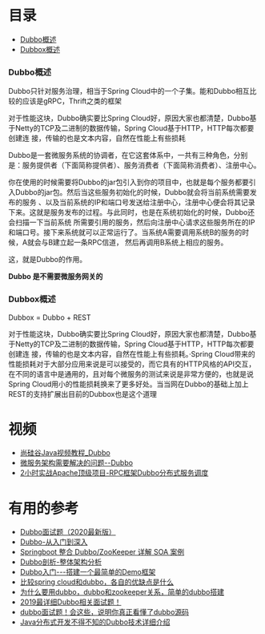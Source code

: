 
# 目录
* [Dubbo概述](#Dubbo概述)
* [Dubbox概述](#Dubbox概述)


### Dubbo概述

Dubbo只针对服务治理，相当于Spring Cloud中的一个子集。能和Dubbo相互比较的应该是gRPC，Thrift之类的框架

对于性能这块，Dubbo确实要比Spring Cloud好，原因大家也都清楚，Dubbo基于Netty的TCP及二进制的数据传输，Spring Cloud基于HTTP，HTTP每次都要创建连
接，传输的也是文本内容，自然在性能上有些损耗

Dubbo是一套微服务系统的协调者，在它这套体系中，一共有三种角色，分别是：服务提供者（下面简称提供者）、服务消费者（下面简称消费者）、注册中心。

你在使用的时候需要将Dubbo的jar包引入到你的项目中，也就是每个服务都要引入Dubbo的jar包。然后当这些服务初始化的时候，Dubbo就会将当前系统需要发布的服务
、以及当前系统的IP和端口号发送给注册中心，注册中心便会将其记录下来。这就是服务发布的过程。与此同时，也是在系统初始化的时候，Dubbo还会扫描一下当前系统
所需要引用的服务，然后向注册中心请求这些服务所在的IP和端口号。接下来系统就可以正常运行了。当系统A需要调用系统B的服务的时候，A就会与B建立起一条RPC信道，
然后再调用B系统上相应的服务。

这，就是Dubbo的作用。

**Dubbo 是不需要微服务网关的**


### Dubbox概述

Dubbox = Dubbo + REST

对于性能这块，Dubbo确实要比Spring Cloud好，原因大家也都清楚，Dubbo基于Netty的TCP及二进制的数据传输，Spring Cloud基于HTTP，HTTP每次都要创建连
接，传输的也是文本内容，自然在性能上有些损耗。·Spring Cloud带来的性能损耗对于大部分应用来说是可以接受的，而它具有的HTTP风格的API交互，在不同的语言中是通用的，且对每个微服务的测试来说是非常方便的，也就是说Spring Cloud用小的性能损耗换来了更多好处。当当网在Dubbo的基础上加上REST的支持扩展出目前的Dubbox也是这个道理


# 视频

* [尚硅谷Java视频教程_Dubbo](https://www.bilibili.com/video/av30612478?from=search&seid=11334929433863206245)
* [微服务架构需要解决的问题--Dubbo](https://www.bilibili.com/video/av65833021?p=13)
* [2小时实战Apache顶级项目-RPC框架Dubbo分布式服务调度](https://www.imooc.com/learn/1096)
# 有用的参考
* [Dubbo面试题（2020最新版）](https://blog.csdn.net/ThinkWon/article/details/104390006)
* [Dubbo-从入门到深入](http://ifeve.com/dubbo-learn-book/)
* [Springboot 整合 Dubbo/ZooKeeper 详解 SOA 案例](http://ifeve.com/springboot-%E6%95%B4%E5%90%88-dubbozookeeper-%E8%AF%A6%E8%A7%A3-soa-%E6%A1%88%E4%BE%8B/)
* [Dubbo剖析-整体架构分析](http://ifeve.com/dubbo-framework/)
* [Dubbo入门---搭建一个最简单的Demo框架](https://blog.csdn.net/noaman_wgs/article/details/70214612)
* [比较spring cloud和dubbo，各自的优缺点是什么](https://blog.csdn.net/u010664947/article/details/80007767)
* [为什么要用dubbo，dubbo和zookeeper关系，简单的dubbo搭建](https://blog.csdn.net/u013206293/article/details/79643588)
* [2019最详细Dubbo相关面试题！](https://zhuanlan.zhihu.com/p/65193437)
* [dubbo面试题！会这些，说明你真正看懂了dubbo源码](https://mp.weixin.qq.com/s?__biz=MzA5NTUzNTA2Mw==&mid=2454932968&idx=1&sn=f85707232789cbb41c2bebffcb67507b&scene=21#wechat_redirect)
* [Java分布式开发不得不知的Dubbo技术详细介绍](https://blog.csdn.net/u011277123/article/details/78081798?ops_request_misc=%257B%2522request%255Fid%2522%253A%2522158527005719195239834846%2522%252C%2522scm%2522%253A%252220140713.130056874..%2522%257D&request_id=158527005719195239834846&biz_id=0&utm_source=distribute.pc_search_result.none-task)
